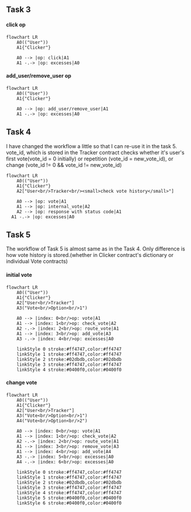 ## Task 3

#### click op

```mermaid
flowchart LR
	A0(("User"))
	A1{"Clicker"}

	A0 --> |op: click|A1
	A1 -.-> |op: excesses|A0
```

#### add_user/remove_user op

```mermaid
flowchart LR
	A0(("User"))
	A1{"Clicker"}

	A0 --> |op: add_user/remove_user|A1
	A1 -.-> |op: excesses|A0
```

## Task 4

I have changed the workflow a little so that I can re-use it in the task 5.
vote_id, which is stored in the Tracker contract checks whether it's user's first vote(vote_id = 0 initially) or repetition (vote_id = new_vote_id), or change (vote_id != 0 && vote_id != new_vote_id)

```mermaid
flowchart LR
	A0(("User"))
	A1{"Clicker"}
	A2["User<br/>Tracker<br/><small>check vote history</small>"]

	A0 --> |op: vote|A1
	A1 --> |op: internal_vote|A2
	A2 --> |op: response with status code|A1
  A1 -.-> |op: excesses|A0
```

## Task 5

The workflow of Task 5 is almost same as in the Task 4. Only difference is how vote history is stored.(whether in Clicker contract's dictionary or individual Vote contracts)

#### initial vote

```mermaid
flowchart LR
	A0(("User"))
	A1{"Clicker"}
	A2["User<br/>Tracker"]
	A3("Vote<br/>Option<br/>1")

	A0 --> |index: 0<br/>op: vote|A1
	A1 --> |index: 1<br/>op: check_vote|A2
	A2 -.-> |index: 2<br/>op: route_vote|A1
	A1 --> |index: 3<br/>op: add_vote|A3
    A3 -.-> |index: 4<br/>op: excesses|A0

	linkStyle 0 stroke:#ff4747,color:#ff4747
	linkStyle 1 stroke:#ff4747,color:#ff4747
	linkStyle 2 stroke:#02dbdb,color:#02dbdb
	linkStyle 3 stroke:#ff4747,color:#ff4747
	linkStyle 4 stroke:#0400f0,color:#0400f0

```

#### change vote

```mermaid
flowchart LR
	A0(("User"))
	A1{"Clicker"}
	A2["User<br/>Tracker"]
	A3("Vote<br/>Option<br/>1")
	A4("Vote<br/>Option<br/>2")

	A0 --> |index: 0<br/>op: vote|A1
	A1 --> |index: 1<br/>op: check_vote|A2
	A2 -.-> |index: 2<br/>op: route_vote|A1
	A1 --> |index: 3<br/>op: remove_vote|A3
	A1 --> |index: 4<br/>op: add_vote|A4
    A3 -.-> |index: 5<br/>op: excesses|A0
    A4 -.-> |index: 6<br/>op: excesses|A0

	linkStyle 0 stroke:#ff4747,color:#ff4747
	linkStyle 1 stroke:#ff4747,color:#ff4747
	linkStyle 2 stroke:#02dbdb,color:#02dbdb
	linkStyle 3 stroke:#ff4747,color:#ff4747
	linkStyle 4 stroke:#ff4747,color:#ff4747
	linkStyle 5 stroke:#0400f0,color:#0400f0
	linkStyle 6 stroke:#0400f0,color:#0400f0
```
